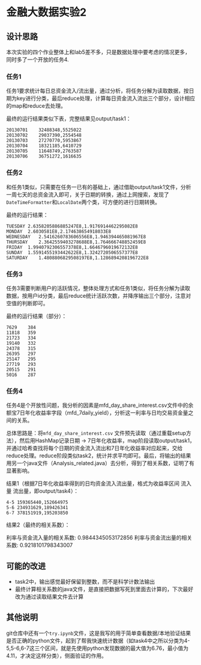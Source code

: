 # 金融大数据实验2

## 设计思路

本次实验的四个作业整体上和lab5差不多，只是数据处理中要考虑的情况更多，同时多了一个开放的任务4.

### 任务1

任务1要求统计每日总资金流入/流出量，通过分析，将任务分解为读取数据，按日期为key进行分类，最后reduce处理，计算每日资金流入流出三个部分，设计相应的map和reduce去处理。

最终的运行结果类似下表，完整结果见output/task1：

```
20130701	32488348,5525022
20130702	29037390,2554548
20130703	27270770,5953867
20130704	18321185,6410729
20130705	11648749,2763587
20130706	36751272,1616635
```

### 任务2

和任务1类似，只需要在任务一已有的基础上，通过借助output/task1文件，分析一周七天的总资金流入即可，关于日期的转换，通过上网搜索，发现了`DateTimeFormatter`和`LocalDate`两个类，可方便的进行日期转换。

最终的运行结果：
```
TUESDAY	2.6358205886885247E8,1.9176914462295082E8
MONDAY	2.6030581E8,2.174638654918033E8
WEDNESDAY	2.5416260783606556E8,1.946394465081967E8
THURSDAY	2.3642559403278688E8,1.764666748852459E8
FRIDAY	1.9940792306557378E8,1.6646796019672132E8
SUNDAY	1.5591455193442622E8,1.3242720506557377E8
SATURDAY	1.4808806829508197E8,1.1286894208196722E8
```

### 任务3

任务3需要判断用户的活跃情况，整体处理方式和任务1类似，将任务分解为读取数据，按用户id分类，最后reduce统计活跃次数，并降序输出三个部分，注意对空值的判断即可。

最终的运行结果（部分）：

```
7629	384
11818	359
21723	334
19140	332
24378	315
26395	297
25147	295
27719	293
20515	291
5016	287
```

### 任务4

任务4是个开放性问题，我分析的因素是mfd_day_share_interest.csv文件中的余额宝7日年化收益率字段（mfd_7daily_yield），分析这一利率与日均交易资金量之间的关系。

总体思路是：将`mfd_day_share_interest.csv` 文件预先读取（通过重载setup方法），然后用HashMap记录日期 -> 7日年化收益率，map阶段读取output/task1，并通过哈希查找将每个日期的资金流入流出和7日年化收益率对应起来，交给reduce处理。reduce阶段类似task2，统计并求平均即可。最后，将输出的结果用另一个java文件（Analysis_related.java）去分析，得到了相关系数，证明了有显著影响。

结果1（根据7日年化收益率得到的日均资金流入流出量，格式为收益率区间 流入量 流出量，即output/task4）：
```
4-5	159365440,152664975
5-6	234931629,189426341
6-7	378151919,195203850
```

结果2（最终的相关系数）：

利率与资金流入量的相关系数: 0.9844345053172856
利率与资金流出量的相关系数: 0.9218101798343007

## 可能的改进

- task2中，输出感觉最好保留到整数，而不是科学计数法输出
- 最终计算相关系数的java文件，是直接把数据写死到里面去计算的，下次最好改为通过读取结果文件去计算

## 其他说明

git仓库中还有一个`try.ipynb`文件，这是我写的用于简单查看数据/本地验证结果是否正确的python文件，起到了帮我快速统计数据（如task4中之所以分类为4-5,5-6,6-7这三个区间，就是先使用python发现数据的最大值为6.76，最小值为4.11，才决定这样分类），侧面验证的作用。